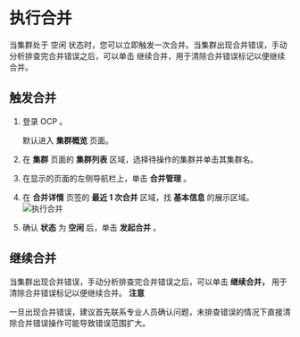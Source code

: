 执行合并 
=========================

当集群处于 空闲 状态时，您可以立即触发一次合并。当集群出现合并错误，手动分析排查完合并错误之后，可以单击 继续合并，用于清除合并错误标记以便继续合并。

触发合并 
-------------------------

1. 登录 OCP 。

   默认进入 **集群概览** 页面。
   

2. 在 **集群** 页面的 **集群列表** 区域，选择待操作的集群并单击其集群名。

   

3. 在显示的页面的左侧导航栏上，单击 **合并管理** 。

   

4. 在 **合并详情** 页签的 **最近 1 次合并** 区域，找 **基本信息** 的展示区域。![执行合并](https://help-static-aliyun-doc.aliyuncs.com/assets/img/zh-CN/8048190061/p168815.png)

   

5. 确认 **状态** 为 **空闲** 后，单击 **发起合并** 。

   




继续合并 
-------------------------

当集群出现合并错误，手动分析排查完合并错误之后，可以单击 **继续合并，** 用于清除合并错误标记以便继续合并。
**注意**



一旦出现合并错误，建议首先联系专业人员确认问题，未排查错误的情况下直接清除合并错误操作可能导致错误范围扩大。
